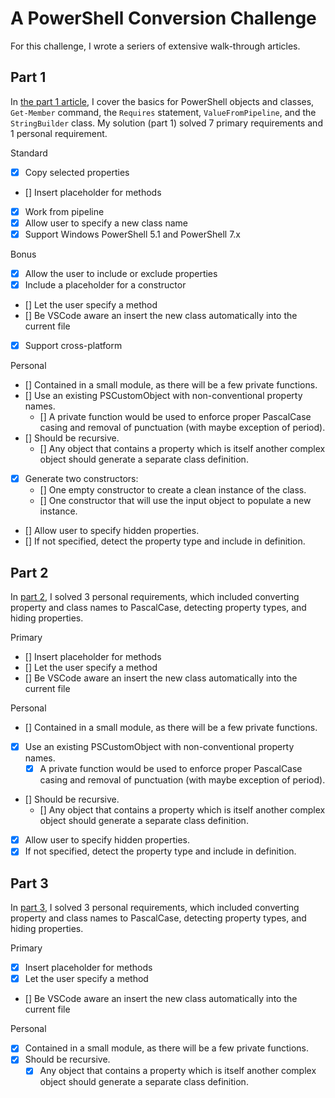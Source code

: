 # A PowerShell Conversion Challenge

For this challenge, I wrote a seriers of extensive walk-through articles.

## Part 1

In [the part 1 article][SolutionPart1], I cover the basics for PowerShell objects and classes, `Get-Member` command, the `Requires` statement, `ValueFromPipeline`, and the `StringBuilder` class. My solution (part 1) solved 7 primary requirements and 1 personal requirement.

Standard

- [x] Copy selected properties
- [] Insert placeholder for methods
- [x] Work from pipeline
- [x] Allow user to specify a new class name
- [x] Support Windows PowerShell 5.1 and PowerShell 7.x

Bonus

- [x] Allow the user to include or exclude properties
- [x] Include a placeholder for a constructor
- [] Let the user specify a method
- [] Be VSCode aware an insert the new class automatically into the current file
- [x] Support cross-platform

Personal

- [] Contained in a small module, as there will be a few private functions.
- [] Use an existing PSCustomObject with non-conventional property names.
  - [] A private function would be used to enforce proper PascalCase casing and removal of punctuation (with maybe exception of period).
- [] Should be recursive.
  - [] Any object that contains a property which is itself another complex object should generate a separate class definition.
- [x] Generate two constructors:
  - [] One empty constructor to create a clean instance of the class.
  - [] One constructor that will use the input object to populate a new instance.
- [] Allow user to specify hidden properties.
- [] If not specified, detect the property type and include in definition.

[SolutionPart1]: https://powershell.anovelidea.org/powershell/creating-class-definition-from-object-part-1/

## Part 2

In [part 2][SolutionPart2], I solved 3 personal requirements, which included converting property and class names to PascalCase, detecting property types, and hiding properties.

Primary

- [] Insert placeholder for methods
- [] Let the user specify a method
- [] Be VSCode aware an insert the new class automatically into the current file

Personal

- [] Contained in a small module, as there will be a few private functions.
- [x] Use an existing PSCustomObject with non-conventional property names.
  - [x] A private function would be used to enforce proper PascalCase casing and removal of punctuation (with maybe exception of period).
- [] Should be recursive.
  - [] Any object that contains a property which is itself another complex object should generate a separate class definition.
- [x] Allow user to specify hidden properties.
- [x] If not specified, detect the property type and include in definition.

[SolutionPart2]: https://powershell.anovelidea.org/powershell/creating-class-definition-from-object-part-2/

## Part 3

In [part 3][SolutionPart3], I solved 3 personal requirements, which included converting property and class names to PascalCase, detecting property types, and hiding properties.

Primary

- [x] Insert placeholder for methods
- [x] Let the user specify a method
- [] Be VSCode aware an insert the new class automatically into the current file

Personal

- [x] Contained in a small module, as there will be a few private functions.
- [x] Should be recursive.
  - [x] Any object that contains a property which is itself another complex object should generate a separate class definition.

[SolutionPart3]: https://powershell.anovelidea.org/powershell/creating-class-definition-from-object-part-3/
